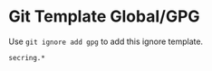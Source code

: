 Git Template Global/GPG
===

Use `git ignore add gpg` to add this ignore template.

```
secring.*

```
